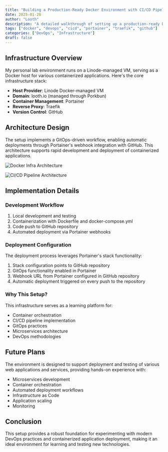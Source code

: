 ```yaml
---
title: "Building a Production-Ready Docker Environment with CI/CD Pipeline"
date: 2025-01-26
author: "Looth"
description: "A detailed walkthrough of setting up a production-ready Docker environment with automated CI/CD pipeline using Portainer, Traefik, and GitHub webhooks"
tags: ["docker", "devops", "cicd", "portainer", "traefik", "github"]
categories: ["DevOps", "Infrastructure"]
draft: false
---
```



## Infrastructure Overview

My personal lab environment runs on a Linode-managed VM, serving as a Docker host for various containerized applications. Here's the core infrastructure stack:

- **Host Provider**: Linode Docker-managed VM
- **Domain**: looth.io (managed through Porkbun)
- **Container Management**: Portainer
- **Reverse Proxy**: Traefik
- **Version Control**: GitHub

## Architecture Design

The setup implements a GitOps-driven workflow, enabling automatic deployments through Portainer's webhook integration with GitHub. This architecture supports rapid development and deployment of containerized applications.

![Docker Infra Architecture](/img/dockernode-infra.png)


![CI/CD Pipeline Architecture](/img/cicd-diagram.png)

## Implementation Details

### Development Workflow

1. Local development and testing
2. Containerization with Dockerfile and docker-compose.yml
3. Code push to GitHub repository
4. Automated deployment via Portainer webhooks

### Deployment Configuration

The deployment process leverages Portainer's stack functionality:

1. Stack configuration points to GitHub repository
2. GitOps functionality enabled in Portainer
3. Webhook URL from Portainer configured in GitHub repository
4. Automatic deployment triggered on every push to the repository

### Why This Setup?

This infrastructure serves as a learning platform for:

- Container orchestration
- CI/CD pipeline implementation
- GitOps practices
- Microservices architecture
- DevOps methodologies

## Future Plans

The environment is designed to support deployment and testing of various web applications and services, providing hands-on experience with:

- Microservices development
- Container orchestration
- Automated deployment workflows
- Infrastructure as Code
- Application scaling
- Monitoring

## Conclusion

This setup provides a robust foundation for experimenting with modern DevOps practices and containerized application deployment, making it an ideal environment for learning and testing new technologies.

